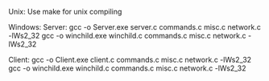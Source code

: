 Unix:
Use make for unix compiling

Windows:
Server:
gcc -o Server.exe server.c commands.c misc.c network.c -lWs2_32
gcc -o winchild.exe winchild.c commands.c misc.c network.c -lWs2_32

Client:
gcc -o Client.exe client.c commands.c misc.c network.c -lWs2_32
gcc -o winchild.exe winchild.c commands.c misc.c network.c -lWs2_32